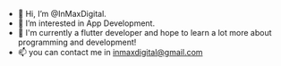- 👋 Hi, I’m @InMaxDigital.
- 👀 I’m interested in App Development.
- 🌱 I'm currently a flutter developer and hope to learn a lot more about programming and development!
- 📫 you can contact me in inmaxdigital@gmail.com

